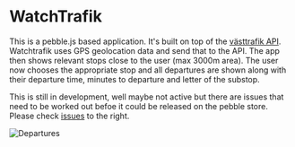WatchTrafik
===========

This is a pebble.js based application. It's built on top of the [västtrafik API](http://labs.vasttrafik.se/For-utvecklare/APIer/?clubId=2). Watchtrafik uses GPS geolocation data and send that to the API. The app then shows relevant stops close to the user (max 3000m area). The user now chooses the appropriate stop and all departures are shown along with their departure time, minutes to departure and letter of the substop. 

This is still in development, well maybe not active but there are issues that need to be worked out befoe it could be released on the pebble store. Please check [issues](https://github.com/Dervisevic/WatchTrafik/issues) to the right.

![Departures](http://i.imgur.com/tHA3DUB.jpg)
